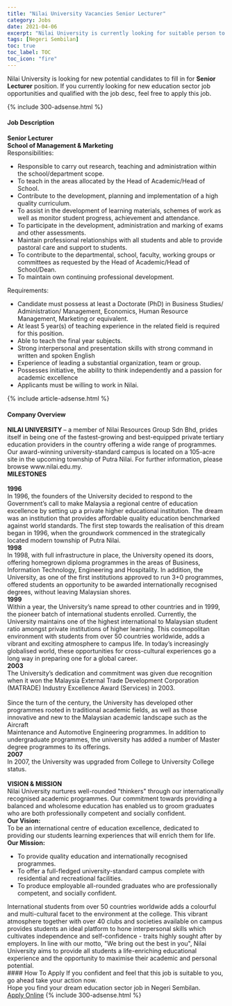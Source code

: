 ```yaml
---
title: "Nilai University Vacancies Senior Lecturer" 
category: Jobs 
date: 2021-04-06 
excerpt: "Nilai University is currently looking for suitable person to fill in the Senior Lecturer which positioned at Negeri Sembilan" 
tags: [Negeri Sembilan] 
toc: true 
toc_label: TOC 
toc_icon: "fire" 
--- 
```


<p>Nilai University is looking for new potential candidates to fill in for <b>Senior Lecturer</b> position. If you currently looking for new education sector job opportunities and qualified with the job desc, feel free to apply this job.
</p>{% include 300-adsense.html %} 
<div><div><h4>Job Description</h4></div><div><div><span><div><div><strong>Senior Lecturer<br>School of Management &amp; Marketing</strong><div>Responsibilities:</div><ul><li>Responsible to carry out research, teaching and administration within the school/department scope.</li><li>To teach in the areas allocated by the Head of Academic/Head of School.</li><li>Contribute to the development, planning and implementation of a high quality curriculum.</li><li>To assist in the development of learning materials, schemes of work as well as monitor student progress, achievement and attendance.</li><li>To participate in the development, administration and marking of exams and other assessments.</li><li>Maintain professional relationships with all students and able to provide pastoral care and support to students.</li><li>To contribute to the departmental, school, faculty, working groups or committees as requested by the Head of Academic/Head of School/Dean.</li><li>To maintain own continuing professional development.</li></ul></div><div>Requirements:</div><ul><li>Candidate must possess at least a Doctorate (PhD) in Business Studies/ Administration/ Management, Economics, Human Resource Management, Marketing or equivalent.</li><li>At least 5 year(s) of teaching experience in the related field is required for this position.</li><li>Able to teach the final year subjects.</li><li>Strong interpersonal and presentation skills with strong command in written and spoken English</li><li>Experience of leading a substantial organization, team or group.</li><li>Possesses initiative, the ability to think independently and a passion for academic excellence</li><li>Applicants must be willing to work in Nilai.</li></ul></div></span></div></div></div> 
{% include article-adsense.html %} 
<div><div><h4>Company Overview</h4></div><div><div><span><div><div>
<div>
<div>
<strong>NILAI UNIVERSITY </strong>&#8211; a member of Nilai Resources Group Sdn Bhd, prides itself in being one of the fastest-growing and best-equipped private tertiary education providers in the country offering a wide range of programmes. Our award-winning university-standard campus is located on a 105-acre site in the upcoming township of Putra Nilai. For further information, please browse www.nilai.edu.my.</div>
<div>
<strong>MILESTONES</strong></div>
<div>
<br>
<strong>1996</strong><br>
			In 1996, the founders of the University decided to respond to the Government&#8217;s call to make Malaysia a regional centre of education excellence by setting up a private higher educational institution. The dream was an institution that provides affordable quality education benchmarked against world standards. The first step towards the realisation of this dream began in 1996, when the groundwork commenced in the strategically located modern township of Putra Nilai.</div>
<div>
<strong>1998</strong><br>
			In 1998, with full infrastructure in place, the University opened its doors, offering homegrown diploma programmes in the areas of Business, Information Technology, Engineering and Hospitality. In addition, the University, as one of the first institutions approved to run 3+0 programmes, offered students an opportunity to be awarded internationally recognised degrees, without leaving Malaysian shores.</div>
<div>
<strong>1999</strong><br>
			Within a year, the University&#8217;s name spread to other countries and in 1999, the pioneer batch of international students enrolled. Currently, the University maintains one of the highest international to Malaysian student ratio amongst private institutions of higher learning. This cosmopolitan environment with students from over 50 countries worldwide, adds a vibrant and exciting atmosphere to campus life. In today&#8217;s increasingly globalised world, these opportunities for cross-cultural experiences go a long way in preparing one for a global career.</div>
<div>
<strong>2003</strong><br>
			The University&#8217;s dedication and commitment was given due recognition when it won the Malaysia External Trade Development Corporation (MATRADE) Industry Excellence Award (Services) in 2003.</div>
<div>
<br>
			Since the turn of the century, the University has developed other programmes rooted in traditional academic fields, as well as those innovative and new to the Malaysian academic landscape such as the Aircraft<br>
			Maintenance and Automotive Engineering programmes. In addition to undergraduate programmes, the university has added a number of Master degree programmes to its offerings.</div>
<div>
<strong>2007</strong><br>
			In 2007, the University was upgraded from College to University College status.</div>
<br>
<div>
<strong>VISION &amp; MISSION</strong></div>
<div>
			Nilai University nurtures well-rounded "thinkers" through our internationally recognised academic programmes. Our commitment towards providing a balanced and wholesome education has enabled us to groom graduates who are both professionally competent and socially confident.</div>
<div>
<strong>Our Vision:</strong><br>
			To be an international centre of education excellence, dedicated to providing our students learning experiences that will enrich them for life.</div>
<div>
<strong>Our Mission:</strong></div>
<ul>
<li>
				To provide quality education and internationally recognised programmes.</li>
<li>
				To offer a full-fledged university-standard campus complete with residential and recreational facilities.</li>
<li>
				To produce employable all-rounded graduates who are professionally competent, and socially confident.</li>
</ul>
<div>
			International students from over 50 countries worldwide adds a colourful and multi-cultural facet to the environment at the college. This vibrant atmosphere together with over 40 clubs and societies available on campus provides students an ideal platform to hone interpersonal skills which cultivates independence and self-confidence - traits highly sought after by employers. In line with our motto, "We bring out the best in you", Nilai University aims to provide all students a life-enriching educational experience and the opportunity to maximise their academic and personal potential.</div>
</div>
</div></div></span></div></div></div> 
#### How To Apply 
If you confident and feel that this job is suitable to you, go ahead take your action now. <br/> 
Hope you find your dream education sector job in Negeri Sembilan. <br/> 
<a href="https://www.jobstreet.com.my/en/job/senior-lecturer-4527073?jobId=jobstreet-my-job-4527073" class="btn btn--info" target="_blank" rel="nofollow noopenner">Apply Online</a> 
{% include 300-adsense.html %} 
